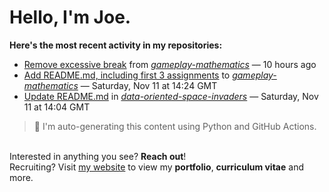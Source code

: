 # Hello, I'm Joe.
**Here's the most recent activity in my repositories:**<br>
<!--activity_section_start-->
- [Remove excessive break](https://github.com/joebinns/gameplay-mathematics/commit/0e031e9dc1414bbdf6c8669f10b15f0e8b1d4344) from [*gameplay-mathematics*](https://github.com/joebinns/gameplay-mathematics) — 10 hours ago
- [Add README.md, including first 3 assignments](https://github.com/joebinns/gameplay-mathematics/commit/4a61cabc63aa3f4795643c537f1edcac479dcefc) to [*gameplay-mathematics*](https://github.com/joebinns/gameplay-mathematics) — Saturday, Nov 11 at 14:24 GMT
- [Update README.md](https://github.com/joebinns/data-oriented-space-invaders/commit/9576488f409c0e7fbeaeed5e0626365a48bba497) in [*data-oriented-space-invaders*](https://github.com/joebinns/data-oriented-space-invaders) — Saturday, Nov 11 at 14:04 GMT
<!--activity_section_end-->
> 🚀 I'm auto-generating this content using Python and GitHub Actions.

<br>Interested in anything you see? **Reach out**!<br>
Recruiting? Visit [my website](https://joebinns.com/) to view my **portfolio**, **curriculum vitae** and more.

